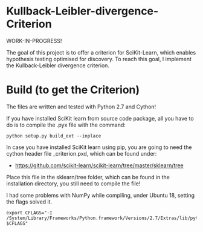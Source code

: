 # Kullback-Leibler-divergence-Criterion

WORK-IN-PROGRESS!

The goal of this project is to offer a criterion for SciKit-Learn, which enables hypothesis testing optimised for discovery.
To reach this goal, I implement the Kullback-Leibler divergence criterion.

# Build (to get the Criterion)

The files are written and tested with Python 2.7 and Cython!

If you have installed SciKit learn from source code package, all you have to do is to compile the .pyx file with the command:

```
python setup.py build_ext --inplace
```

In case you have installed SciKit learn using pip, you are going to need the cython header file _criterion.pxd, which can be found under:

- https://github.com/scikit-learn/scikit-learn/tree/master/sklearn/tree

Place this file in the sklearn/tree folder, which can be found in the installation directory, you still need to compile the file!

I had some problems with NumPy while compiling, under Ubuntu 18, setting the flags solved it.

```
export CFLAGS="-I /System/Library/Frameworks/Python.framework/Versions/2.7/Extras/lib/python/numpy/core/include/ $CFLAGS"
```
